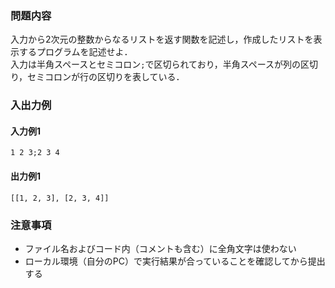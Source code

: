 ### 問題内容
入力から2次元の整数からなるリストを返す関数を記述し，作成したリストを表示するプログラムを記述せよ．  
入力は半角スペースとセミコロン`;`で区切られており，半角スペースが列の区切り，セミコロンが行の区切りを表している．

### 入出力例
#### 入力例1
```
1 2 3;2 3 4
```

#### 出力例1
```
[[1, 2, 3], [2, 3, 4]]
```

### 注意事項

- ファイル名およびコード内（コメントも含む）に全角文字は使わない  
- ローカル環境（自分のPC）で実行結果が合っていることを確認してから提出する
